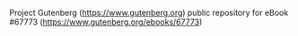 Project Gutenberg (https://www.gutenberg.org) public repository for
eBook #67773 (https://www.gutenberg.org/ebooks/67773)
